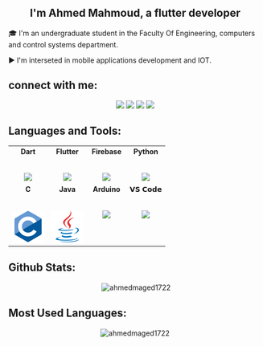 <h2 align="center">I'm Ahmed Mahmoud, a flutter developer</h2>
🎓 I'm an undergraduate student in the Faculty Of Engineering, computers and control systems department.

▶️ I'm interseted in mobile applications development and IOT.


<h2 align="left">connect with me:</h2>
<p align="center">
<a href="https://www.linkedin.com/in/ahmed-maged-0805681b5"><img src="https://img.shields.io/badge/linkedin-%230177B5?style=flat&logo=linkedin&logoColor=white"/></a>
<a href="https://www.facebook.com/a7medmaged17/"><img src="https://img.shields.io/badge/facebook-%230866FF?style=flat&logo=facebook&logoColor=white"/></a>
<a href="https://t.me/A7medMaged"><img src="https://img.shields.io/badge/telegram-2CA5E0?style=flat&logo=telegram&logoColor=white"/></a>
<a href="https://twitter.com/AhmeddMaged"><img src="https://img.shields.io/badge/twitter-%231FA1F1?style=flat&logo=X&logoColor=white"/></a>
</p>



<h2 align="left">Languages and Tools:</h2>

<table align="center">
  <tbody>
    <tr valign="top">
      <td width="25%" align="center">
        <span><strong>Dart</span><br><br><br>
        <img height="64px" src="https://cdn.svgporn.com/logos/dart.svg">
      </td>
      <td width="25%" align="center">
        <span><strong>Flutter</span><br><br><br>
        <img height="64px" src="https://cdn.svgporn.com/logos/flutter.svg">
      </td>
      <td width="25%" align="center">
        <span><strong>Firebase</span><br><br><br>
        <img height="64px" src="https://cdn.svgporn.com/logos/firebase.svg">
      </td>
      <td width="25%" align="center">
        <span><strong>Python</strong>
        </span><br><br><br>
        <img height="64px" src="https://cdn4.iconfinder.com/data/icons/logos-and-brands/512/267_Python_logo-128.png">
      </td>
    </tr>
    <tr valign="top">
      <td width="25%" align="center">
        <span><strong>C</strong>
        </span><br><br><br>
        <img height="64px" src="https://raw.githubusercontent.com/devicons/devicon/master/icons/c/c-original.svg">
      </td>
      <td width="25%" align="center">
        <span><strong>Java</strong>
        </span><br><br><br>
        <img height="64px" src="https://raw.githubusercontent.com/devicons/devicon/master/icons/java/java-original.svg">
      </td>
      <td width="25%" align="center">
        <span><strong>Arduino</span><br><br><br>
        <img height="64px" src="https://cdn.worldvectorlogo.com/logos/arduino-1.svg">
      </td>
      <td width="25%" align="center">
        <span><strong>𝗩𝗦 𝗖𝗼𝗱𝗲</span><br><br><br>
        <img height="64px" src="https://cdn.svgporn.com/logos/visual-studio-code.svg">
      </td>
    </tr>
   
  </tbody>
</table>




<h2 align="left">Github Stats:</h2>
<p align="center">&nbsp;<img align="center" src="https://github-readme-stats.vercel.app/api?username=ahmedmaged1722&show_icons=true&locale=en" alt="ahmedmaged1722" /></p>


<h2 align="left">Most Used Languages:</h2>
<p align="center"><img align="center" src="https://github-readme-stats.vercel.app/api/top-langs?username=ahmedmaged1722&show_icons=true&locale=en&layout=compact" alt="ahmedmaged1722" /></p>

